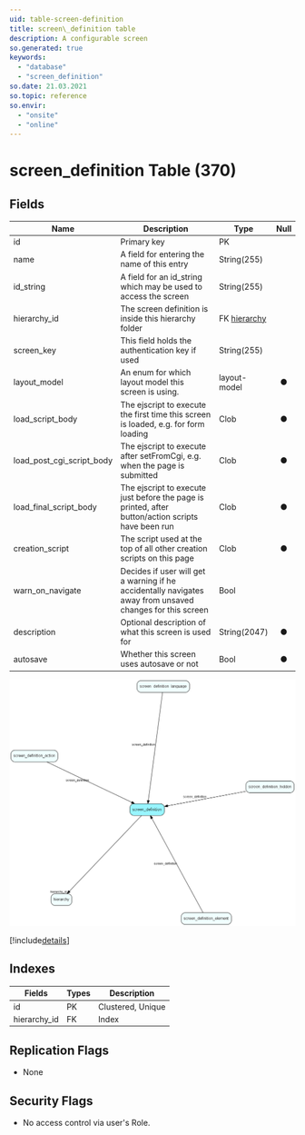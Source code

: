 ```yaml
---
uid: table-screen-definition
title: screen\_definition table
description: A configurable screen
so.generated: true
keywords:
  - "database"
  - "screen_definition"
so.date: 21.03.2021
so.topic: reference
so.envir:
  - "onsite"
  - "online"
---
```


# screen\_definition Table (370)

## Fields

| Name | Description | Type | Null |
|------|-------------|------|:----:|
|id|Primary key|PK| |
|name|A field for entering the name of this entry|String(255)| |
|id\_string|A field for an id_string which may be used to access the screen|String(255)| |
|hierarchy\_id|The screen definition is inside this hierarchy folder|FK [hierarchy](hierarchy.md)| |
|screen\_key|This field holds the authentication key if used|String(255)| |
|layout\_model|An enum for which layout model this screen is using.|layout-model|&#x25CF;|
|load\_script\_body|The ejscript to execute the first time this screen is loaded, e.g. for form loading|Clob|&#x25CF;|
|load\_post\_cgi\_script\_body|The ejscript to execute after setFromCgi, e.g. when the page is submitted|Clob|&#x25CF;|
|load\_final\_script\_body|The ejscript to execute just before the page is printed, after button/action scripts have been run|Clob|&#x25CF;|
|creation\_script|The script used at the top of all other creation scripts on this page|Clob|&#x25CF;|
|warn\_on\_navigate|Decides if user will get a warning if he accidentally navigates away from unsaved changes for this screen|Bool| |
|description|Optional description of what this screen is used for|String(2047)|&#x25CF;|
|autosave|Whether this screen uses autosave or not|Bool|&#x25CF;|


![screen_definition table relationship diagram](./media/screen_definition.png)

[!include[details](./includes/screen-definition.md)]

## Indexes

| Fields | Types | Description |
|--------|-------|-------------|
|id |PK |Clustered, Unique |
|hierarchy\_id |FK |Index |

## Replication Flags

* None

## Security Flags

* No access control via user's Role.

